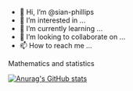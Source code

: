 - 👋 Hi, I’m @sian-phillips
- 👀 I’m interested in ...
- 🌱 I’m currently learning ...
- 💞️ I’m looking to collaborate on ...
- 📫 How to reach me ...


Mathematics and statistics 

[![Anurag's GitHub stats](https://github-readme-stats.vercel.app/api?username=sian-phillips)](https://github.com/anuraghazra/github-readme-stats)

<!---
sian-phillips/sian-phillips is a ✨ special ✨ repository because its `README.md` (this file) appears on your GitHub profile.
You can click the Preview link to take a look at your changes.
--->
